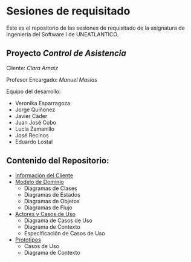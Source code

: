 # Sesiones de requisitado
Este es el repositorio de las sesiones de requisitado de la asignatura de Ingeniería del Software I de UNEATLANTICO.

## Proyecto **_Control de Asistencia_**

Cliente: _Clara Arnaiz_

Profesor Encargado: _Manuel Masías_

Equipo del desarrollo:
- Veronika Esparragoza
- Jorge Quiñonez
- Javier Cáder
- Juan José Cobo
- Lucía Zamanillo
- José Recinos
- Eduardo Lostal

## Contenido del Repositorio:
- [Información del Cliente](/informaciónDelCliente/)
- [Modelo de Dominio](/documentos/modeloDelDominio/)
  - Diagramas de Clases
  - Diagramas de Estados
  - Diagramas de Objetos
  - Diagramas de Flujo
- [Actores y Casos de Uso](/documentos/casosDeUso/)
  - Diagrama de Casos de Uso
  - Diagrama de Contexto
  - Especificación de Casos de Uso
- [Prototipos](/documentos/prototipos)
  - Casos de Uso
  - Diagrama de Contexto

